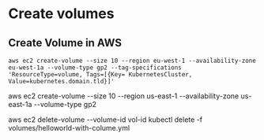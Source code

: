# Create volumes

## Create Volume in AWS

```
aws ec2 create-volume --size 10 --region eu-west-1 --availability-zone eu-west-1a --volume-type gp2 --tag-specifications 'ResourceType=volume, Tags=[{Key= KubernetesCluster, Value=kubernetes.domain.tld}]'
```

aws ec2 create-volume --size 10 --region us-east-1 --availability-zone us-east-1a --volume-type gp2

aws ec2  delete-volume --volume-id vol-id
kubectl delete -f volumes/helloworld-with-colume.yml